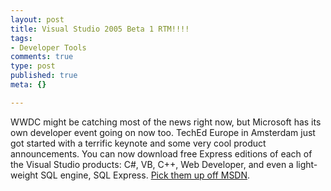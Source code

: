 ```yaml
--- 
layout: post
title: Visual Studio 2005 Beta 1 RTM!!!!
tags: 
- Developer Tools
comments: true
type: post
published: true
meta: {}

---
```

WWDC might be catching most of the news right now, but Microsoft has its own developer event going on now too. TechEd Europe in Amsterdam just got started with a terrific keynote and some very cool product announcements. You can now download free Express editions of each of the Visual Studio products: C#, VB, C++, Web Developer, and even a light-weight SQL engine, SQL Express. <a href="http://lab.msdn.microsoft.com/vs2005/">Pick them up off MSDN</a>.
